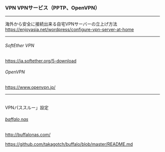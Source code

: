### VPN VPNサービス（PPTP、OpenVPN）
---

海外から安全に接続出来る自宅VPNサーバーの立上げ方法
https://enjoyasia.net/wordpress/configure-vpn-server-at-home

---
###### SoftEther VPN
https://ja.softether.org/5-download

###### OpenVPN
https://www.openvpn.jp/

---

######
######
######


VPNパススルー」設定

######  [baffalo nas](http://buffalonas.com/)
http://buffalonas.com/

https://github.com/takagotch/buffalo/blob/master/README.md


```
```

```
```

```
```

```
```

```
```

